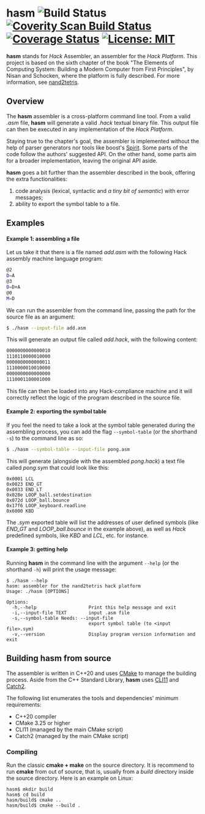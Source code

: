 # hasm ![Build Status](https://github.com/benvenutti/hasm/actions/workflows/ci.yaml/badge.svg) <a href="https://scan.coverity.com/projects/benvenutti-hasm"><img alt="Coverity Scan Build Status" src="https://scan.coverity.com/projects/9220/badge.svg"/></a> [![Coverage Status](https://coveralls.io/repos/github/benvenutti/hasm/badge.svg?branch=master)](https://coveralls.io/github/benvenutti/hasm?branch=master) [![License: MIT](https://img.shields.io/badge/License-MIT-yellow.svg)](https://opensource.org/licenses/MIT)

**hasm** stands for *Hack* Assembler, an assembler for the *Hack Platform*. This project is based on the sixth chapter of the book "The Elements of Computing System: Building a Modern Computer from First Principles", by Nisan and Schocken, where the platform is fully described. For more information, see [nand2tetris](http://www.nand2tetris.org/).

## Overview

The **hasm** assembler is a cross-platform command line tool. From a valid *.asm* file, **hasm** will generate a valid *.hack* textual binary file. This output file can then be executed in any implementation of the *Hack Platform*.

Staying true to the chapter's goal, the assembler is implemented without the help of parser generators nor tools like boost's [Spirit](https://github.com/boostorg/spirit). Some parts of the code follow the authors' suggested API. On the other hand, some parts aim for a broader implementation, leaving the original API aside.

**hasm** goes a bit further than the assembler described in the book, offering the extra functionalities:

1. code analysis (lexical, syntactic and *a tiny bit of semantic*) with error messages;
2. ability to export the symbol table to a file.

## Examples

#### Example 1: assembling a file

Let us take it that there is a file named *add.asm* with the following Hack assembly machine language program:

```sh
@2
D=A
@3
D=D+A
@0
M=D
```

We can run the assembler from the command line, passing the path for the source file as an argument:

```sh
$ ./hasm --input-file add.asm
```

This will generate an output file called *add.hack*, with the following content:

```sh
0000000000000010
1110110000010000
0000000000000011
1110000010010000
0000000000000000
1110001100001000
```

This file can then be loaded into any Hack-compliance machine and it will correctly reflect the logic of the program described in the source file.

#### Example 2: exporting the symbol table

If you feel the need to take a look at the symbol table generated during the assembling process, you can add the flag `--symbol-table` (or the shorthand `-s`) to the command line as so:

```sh
$ ./hasm --symbol-table --input-file pong.asm
```

This will generate (alongside with the assembled *pong.hack*) a text file called *pong.sym* that could look like this:

```
0x0001 LCL
0x0023 END_GT
0x0033 END_LT
0x028e LOOP_ball.setdestination
0x072d LOOP_ball.bounce
0x17f6 LOOP_keyboard.readline
0x6000 KBD
```

The *.sym* exported table will list the addresses of user defined symbols (like *END_GT* and *LOOP_ball.bounce* in the  example above), as well as *Hack* predefined symbols, like *KBD* and *LCL*, etc. for instance.

#### Example 3: getting help

Running **hasm** in the command line with the argument `--help` (or the shorthand `-h`) will print the usage message:

```
$ ./hasm --help
hasm: assembler for the nand2tetris hack platform
Usage: ./hasm [OPTIONS]

Options:
  -h,--help                   Print this help message and exit
  -i,--input-file TEXT        input .asm file
  -s,--symbol-table Needs: --input-file
                              export symbol table (to <input file>.sym)
  -v,--version                Display program version information and exit
```

## Building **hasm** from source

The assembler is written in C++20 and uses [CMake](https://cmake.org/) to manage the building process. Aside from the C++ Standard Library, **hasm** uses [CLI11](https://github.com/CLIUtils/CLI11) and [Catch2](https://github.com/catchorg/Catch2).

The following list enumerates the tools and dependencies' minimum requirements:

* C++20 compiler
* CMake 3.25 or higher
* CLI11 (managed by the main CMake script)
* Catch2 (managed by the main CMake script)

### Compiling

Run the classic **cmake + make** on the source directory. It is recommend to run **cmake** from out of source, that is, usually from a *build* directory inside the source directory. Here is an example on Linux:

```shh
hasm$ mkdir build
hasm$ cd build
hasm/build$ cmake ..
hasm/build$ cmake --build .
```
